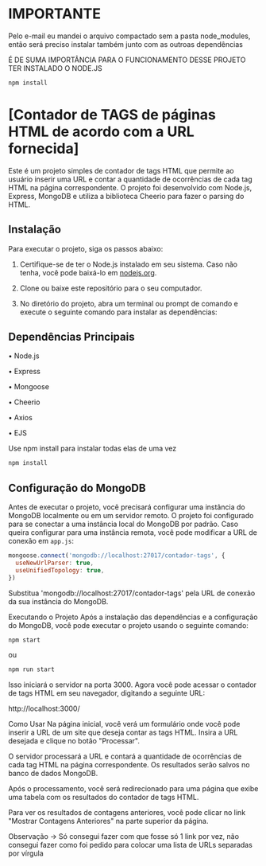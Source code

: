 # IMPORTANTE
Pelo e-mail eu mandei o arquivo compactado sem a pasta node_modules, então será preciso instalar também  junto com as outroas dependências

É DE SUMA IMPORTÂNCIA PARA O FUNCIONAMENTO DESSE PROJETO TER INSTALADO O NODE.JS

```bash
npm install
```

# [Contador de TAGS de páginas HTML de acordo com a URL fornecida]

Este é um projeto simples de contador de tags HTML que permite ao usuário inserir uma URL e contar a quantidade de ocorrências de cada tag HTML na página correspondente. O projeto foi desenvolvido com Node.js, Express, MongoDB e utiliza a biblioteca Cheerio para fazer o parsing do HTML.

## Instalação

Para executar o projeto, siga os passos abaixo:

1. Certifique-se de ter o Node.js instalado em seu sistema. Caso não tenha, você pode baixá-lo em [nodejs.org](https://nodejs.org/).

2. Clone ou baixe este repositório para o seu computador.

3. No diretório do projeto, abra um terminal ou prompt de comando e execute o seguinte comando para instalar as dependências:

## Dependências Principais

• Node.js

• Express

• Mongoose

• Cheerio

• Axios

• EJS

 Use npm install para instalar todas elas de uma vez
```bash
npm install
```
## Configuração do MongoDB

Antes de executar o projeto, você precisará configurar uma instância do MongoDB localmente ou em um servidor remoto. O projeto foi configurado para se conectar a uma instância local do MongoDB por padrão. Caso queira configurar para uma instância remota, você pode modificar a URL de conexão em `app.js`:

```javascript
mongoose.connect('mongodb://localhost:27017/contador-tags', {
  useNewUrlParser: true,
  useUnifiedTopology: true,
})
```

Substitua 'mongodb://localhost:27017/contador-tags' pela URL de conexão da sua instância do MongoDB.

Executando o Projeto
Após a instalação das dependências e a configuração do MongoDB, você pode executar o projeto usando o seguinte comando:

```bash
npm start
```
ou

```bash
npm run start
```

Isso iniciará o servidor na porta 3000. Agora você pode acessar o contador de tags HTML em seu navegador, digitando a seguinte URL:

http://localhost:3000/

Como Usar
Na página inicial, você verá um formulário onde você pode inserir a URL de um site que deseja contar as tags HTML. Insira a URL desejada e clique no botão "Processar".

O servidor processará a URL e contará a quantidade de ocorrências de cada tag HTML na página correspondente. Os resultados serão salvos no banco de dados MongoDB.

Após o processamento, você será redirecionado para uma página que exibe uma tabela com os resultados do contador de tags HTML.

Para ver os resultados de contagens anteriores, você pode clicar no link "Mostrar Contagens Anteriores" na parte superior da página.

Observação -> Só consegui fazer com que fosse só 1 link por vez, não consegui fazer como foi pedido para colocar uma lista de URLs separadas por vírgula




